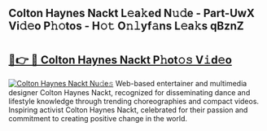 ## Colton Haynes Nackt L𝚎a𝚔ed N𝚞𝚍e - Part-UwX Vi𝚍𝚎o P𝚑𝚘tos - H𝚘𝚝 O𝚗𝚕yf𝚊ns L𝚎a𝚔s qBznZ

# <h2><a href="http://kf4dfg.oniu.top/?m=Colton+Haynes+Nackt">🔗👉 🔴 Colton Haynes Nackt P𝚑ot𝚘𝚜 V𝚒d𝚎o</a></h2>

[![Colton Haynes Nackt Nu𝚍e𝚜](https://i.imgur.com/0qMVB7G.gif)](http://kf4dfg.oniu.top/?m=Colton+Haynes+Nackt)
Web-based entertainer and multimedia designer Colton Haynes Nackt, recognized for disseminating dance and lifestyle knowledge through trending choreographies and compact videos. Inspiring activist Colton Haynes Nackt, celebrated for their passion and commitment to creating positive change in the world.  
